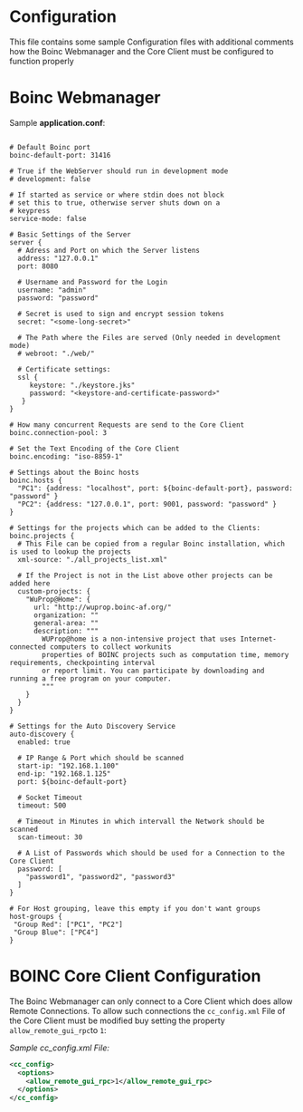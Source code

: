 Configuration
==============
This file contains some sample Configuration files with additional comments how the
Boinc Webmanager and the Core Client must be configured to function properly

# Boinc Webmanager
Sample **application.conf**:   
````hocon

# Default Boinc port
boinc-default-port: 31416

# True if the WebServer should run in development mode
# development: false 

# If started as service or where stdin does not block
# set this to true, otherwise server shuts down on a 
# keypress 
service-mode: false

# Basic Settings of the Server
server {
  # Adress and Port on which the Server listens
  address: "127.0.0.1"
  port: 8080
  
  # Username and Password for the Login
  username: "admin"
  password: "password"
  
  # Secret is used to sign and encrypt session tokens 
  secret: "<some-long-secret>"
  
  # The Path where the Files are served (Only needed in development mode)
  # webroot: "./web/"
  
  # Certificate settings:
  ssl {
     keystore: "./keystore.jks"
     password: "<keystore-and-certificate-password>"
   }
}

# How many concurrent Requests are send to the Core Client 
boinc.connection-pool: 3

# Set the Text Encoding of the Core Client
boinc.encoding: "iso-8859-1"

# Settings about the Boinc hosts
boinc.hosts {
  "PC1": {address: "localhost", port: ${boinc-default-port}, password: "password" }
  "PC2": {address: "127.0.0.1", port: 9001, password: "password" }
}

# Settings for the projects which can be added to the Clients: 
boinc.projects {
  # This File can be copied from a regular Boinc installation, which is used to lookup the projects
  xml-source: "./all_projects_list.xml"
  
  # If the Project is not in the List above other projects can be added here
  custom-projects: {
    "WuProp@Home": {
      url: "http://wuprop.boinc-af.org/"
      organization: ""
      general-area: ""
      description: """
        WUProp@home is a non-intensive project that uses Internet-connected computers to collect workunits
        properties of BOINC projects such as computation time, memory requirements, checkpointing interval
        or report limit. You can participate by downloading and running a free program on your computer.
        """
    }
  }
}

# Settings for the Auto Discovery Service
auto-discovery {
  enabled: true

  # IP Range & Port which should be scanned
  start-ip: "192.168.1.100"
  end-ip: "192.168.1.125"
  port: ${boinc-default-port}

  # Socket Timeout
  timeout: 500

  # Timeout in Minutes in which intervall the Network should be scanned
  scan-timeout: 30

  # A List of Passwords which should be used for a Connection to the Core Client
  password: [
    "password1", "password2", "password3"
  ]
}

# For Host grouping, leave this empty if you don't want groups
host-groups {
 "Group Red": ["PC1", "PC2"]
 "Group Blue": ["PC4"]
}
````

# BOINC Core Client Configuration
The Boinc Webmanager can only connect to a Core Client which does allow Remote Connections.
To allow such connections the `cc_config.xml` File of the Core Client must be modified buy setting
the property `allow_remote_gui_rpc`to `1`:

*Sample cc_config.xml File:*
```xml
<cc_config>
  <options>
    <allow_remote_gui_rpc>1</allow_remote_gui_rpc>
  </options>
</cc_config>    
```